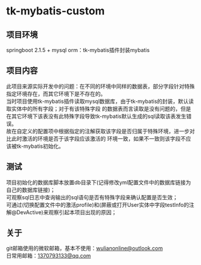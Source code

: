 # tk-mybatis-custom

## 项目环境
  springboot 2.1.5 + mysql
  orm：tk-mybatis插件封装mybatis

## 项目内容
  此项目来源实际开发中的问题：在不同的环境中同样的数据表，部分字段针对特殊指定环境存在，而其它环境下是不存在的。  
  当时项目使用tk-mybatis插件读取mysql数据库，由于tk-mybatis的封装，默认读取实体中的所有字段；对于有该特殊字段
  的数据表而言读取是没有问题的，但是在其它环境下该表没有此特殊字段导致tk-mybatis默认生成的sql读取该表发生错误。  
  故在自定义的配置项中根据指定的注解获取该字段是否归属于特殊环境，进一步对比此时激活的环境是否于该字段应该激活的
  环境一致，如果不一致则该字段不应该被tk-mybatis初始化。

## 测试
  项目初始化的数据库脚本放置db目录下(记得修改yml配置文件中的数据库链接为自己的数据库链接)；  
  可观察sql日志中查询输出的sql语句是否有特殊字段来确认配置是否生效；  
  可通过(切换配置文件中的激活profile)和(屏蔽或打开User实体中字段testInfo的注解@DevActive)来观察引起本项目出现的原因；

## 关于
  git邮箱使用的微软邮箱，基本不使用：wulianonline@outlook.com  
  日常用邮箱：1370793133@qq.com 
  